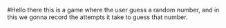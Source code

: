 #Hello there 
this is a game where the user guess a random number,
and in this we gonna record the attempts it take to guess
that number.
